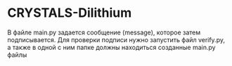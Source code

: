 # CRYSTALS-Dilithium
В файле main.py задается сообщение (message), которое затем подписывается. Для проверки подписи нужно запустить файл verify.py, а также в одной с ним папке должны находиться созданные main.py файлы
